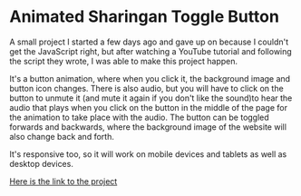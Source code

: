 # Animated Sharingan Toggle Button

A small project I started a few days ago and gave up on because I couldn't get the JavaScript right, but after watching a YouTube tutorial and following the script they wrote, I was able to make this project happen.

It's a button animation, where when you click it, the background image and button icon changes. There is also audio, but you will have to click on the button to unmute it (and mute it again if you don't like the sound)to hear the audio that plays when you click on the button in the middle of the page for the animation to take place with the audio. The button can be toggled forwards and backwards, where the background image of the website will also change back and forth. 

It's responsive too, so it will work on mobile devices and tablets as well as desktop devices.

[Here is the link to the project](https://thajeepan-rathiharan.github.io/toggle_animation/)
